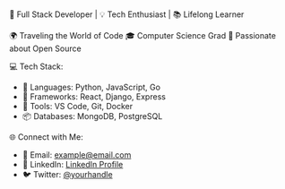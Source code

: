 🚀 Full Stack Developer | 💡 Tech Enthusiast | 📚 Lifelong Learner

🌍 Traveling the World of Code
🎓 Computer Science Grad
🌟 Passionate about Open Source

💻 Tech Stack:
- 🧩 Languages: Python, JavaScript, Go
- 🚀 Frameworks: React, Django, Express
- 🧰 Tools: VS Code, Git, Docker
- 📦 Databases: MongoDB, PostgreSQL

🌐 Connect with Me:
- 📧 Email: example@email.com
- 💼 LinkedIn: [LinkedIn Profile](https://www.linkedin.com/in/yourname/)
- 🐦 Twitter: [@yourhandle](https://twitter.com/yourhandle)

